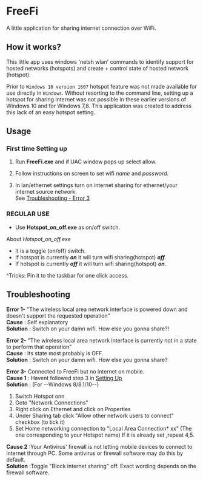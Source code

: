 # FreeFi
A little application for sharing internet connection over WiFi.


## How it works?
This little app uses windows 'netsh wlan' commands to identify support for hosted networks (hotspots) and
create + control state of hosted network (hotspot).

Prior to `Windows 10 version 1607` hotspot feature was not made available for use directly in `Windows`. Without resorting to the command line, setting up a hotspot for sharing internet was not possible in these earlier versions of Windows 10 and for Windows 7,8. This application was created to address this lack of an easy hotspot setting.    




## Usage

### First time Setting up

1. Run **FreeFi.exe** and if UAC window pops up select allow.
2. Follow instructions on screen to set wifi *name* and *password*.

3. In lan/ethernet settings turn on internet sharing for ethernet/your internet source network.  
  See [Troubleshooting - Error 3](#troubleshooting)

### REGULAR USE

* Use **Hotspot_on_off.exe** as on/off switch.

About  *Hotspot_on_off.exe*
* It is a toggle (on/off) switch. 
* If hotspot is currently ***on*** it will turn wifi sharing(hotspot) ***off***.
* If hotspot is currently ***off*** it will turn wifi sharing(hotspot) ***on***.



^Tricks:
Pin it to the taskbar for one click access.

## Troubleshooting


**Error 1-** "The wireless local area network interface is powered down and doesn't support the requested operation"  
**Cause**    : Self explanatory  
**Solution** : Switch on your damn wifi. How else you gonna share?!


**Error 2-** "The wireless local area network interface is currently not in a state to perform that operation"  
**Cause**    : Its state most probably is OFF.  
**Solution** : Switch on your damn wifi. How else you gonna share?


**Error 3-**  Connected to FreeFi but no internet on mobile.  
**Cause 1**  : Havent followed step 3 in [Setting Up](#first-time-setting-up)  
**Solution** : (For --Windows 8/8.1/10--)  
  1. Switch Hotspot onn
  2. Goto "Network Connections"
  3. Right click on Ethernet and click on Properties
  4. Under Sharing tab click "Allow other network users to connect" checkbox (to tick it)
  5. Set Home networking connection to "Local Area Connection* xx" (The one corresponding to your Hotspot name)
    If it is already set ,repeat 4,5.

**Cause 2**  :Your Antivirus' firewall is not letting mobile devices to connect to internet through PC. Some antivirus or firewall software may do this by default.  
**Solution** :Toggle "Block internet sharing"  off. Exact wording depends on the firewall software.

